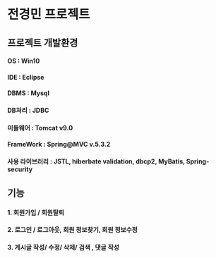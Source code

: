 # 전경민 프로젝트

## 프로젝트 개발환경
#### OS : Win10
#### IDE : Eclipse
#### DBMS : Mysql
#### DB처리 : JDBC
#### 미들웨어 : Tomcat v9.0
#### FrameWork : Spring@MVC v.5.3.2
#### 사용 라이브러리 : JSTL, hiberbate validation, dbcp2, MyBatis, Spring-security


## 기능
#### 1. 회원가입 / 회원탈퇴
#### 2. 로그인 / 로그아웃, 회원 정보찾기, 회원 정보수정
#### 3. 게시글 작성/ 수정/ 삭제/ 검색 , 댓글 작성
#### 




